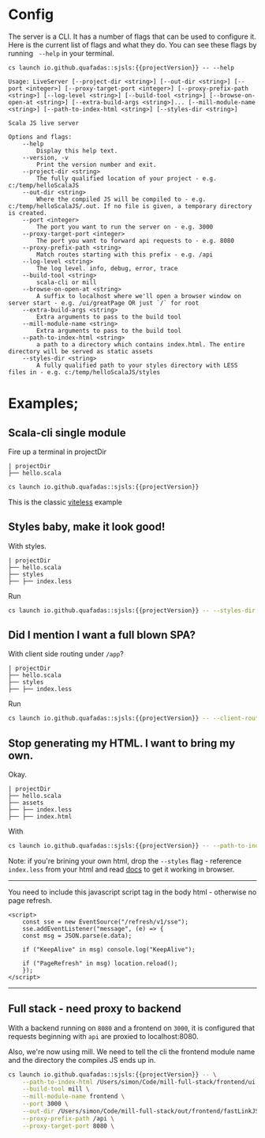 # Config

The server is a CLI. It has a number of flags that can be used to configure it. Here is the current list of flags and what they do. You can see these flags by running ` --help` in your terminal.

```
cs launch io.github.quafadas::sjsls:{{projectVersion}} -- --help

```


```
Usage: LiveServer [--project-dir <string>] [--out-dir <string>] [--port <integer>] [--proxy-target-port <integer>] [--proxy-prefix-path <string>] [--log-level <string>] [--build-tool <string>] [--browse-on-open-at <string>] [--extra-build-args <string>]... [--mill-module-name <string>] [--path-to-index-html <string>] [--styles-dir <string>]

Scala JS live server

Options and flags:
    --help
        Display this help text.
    --version, -v
        Print the version number and exit.
    --project-dir <string>
        The fully qualified location of your project - e.g. c:/temp/helloScalaJS
    --out-dir <string>
        Where the compiled JS will be compiled to - e.g. c:/temp/helloScalaJS/.out. If no file is given, a temporary directory is created.
    --port <integer>
        The port you want to run the server on - e.g. 3000
    --proxy-target-port <integer>
        The port you want to forward api requests to - e.g. 8080
    --proxy-prefix-path <string>
        Match routes starting with this prefix - e.g. /api
    --log-level <string>
        The log level. info, debug, error, trace
    --build-tool <string>
        scala-cli or mill
    --browse-on-open-at <string>
        A suffix to localhost where we'll open a browser window on server start - e.g. /ui/greatPage OR just `/` for root
    --extra-build-args <string>
        Extra arguments to pass to the build tool
    --mill-module-name <string>
        Extra arguments to pass to the build tool
    --path-to-index-html <string>
        a path to a directory which contains index.html. The entire directory will be served as static assets
    --styles-dir <string>
        A fully qualified path to your styles directory with LESS files in - e.g. c:/temp/helloScalaJS/styles
```

# Examples;

## Scala-cli single module

Fire up a terminal in projectDir

```
| projectDir
├── hello.scala
```

```sh
cs launch io.github.quafadas::sjsls:{{projectVersion}}
```
This is the classic [viteless](https://github.com/Quafadas/viteless/tree/main) example

## Styles baby, make it look good!

With styles.

```
| projectDir
├── hello.scala
├── styles
├── ├── index.less
```
Run

```sh
cs launch io.github.quafadas::sjsls:{{projectVersion}} -- --styles-dir --fully/qualified/dir/to/styles
```

## Did I mention I want a full blown SPA?

With client side routing under `/app`?

```
| projectDir
├── hello.scala
├── styles
├── ├── index.less
```
Run

```sh
cs launch io.github.quafadas::sjsls:{{projectVersion}} -- --client-routes-prefix app
```

## Stop generating my HTML. I want to bring my own.

Okay.

```
| projectDir
├── hello.scala
├── assets
├── ├── index.less
├── ├── index.html
```
With
```sh
cs launch io.github.quafadas::sjsls:{{projectVersion}} -- --path-to-index-html fully/qualified/path/to/assets
```

Note: if you're brining your own html, drop the `--styles` flag - reference `index.less` from your html and read [docs](https://lesscss.org) to get it working in browser.

***
You need to include this javascript script tag in the body html - otherwise no page refresh.

```
<script>
    const sse = new EventSource("/refresh/v1/sse");
    sse.addEventListener("message", (e) => {
    const msg = JSON.parse(e.data);

    if ("KeepAlive" in msg) console.log("KeepAlive");

    if ("PageRefresh" in msg) location.reload();
    });
</script>
```
***

## Full stack - need proxy to backend

With a backend running on `8080` and a frontend on `3000`, it is configured that requests beginning with `api` are proxied to localhost:8080.

Also, we're now using mill. We need to tell the cli the frontend module name and the directory the compiles JS ends up in.

```sh
cs launch io.github.quafadas::sjsls:{{projectVersion}} -- \
    --path-to-index-html /Users/simon/Code/mill-full-stack/frontend/ui \
    --build-tool mill \
    --mill-module-name frontend \
    --port 3000 \
    --out-dir /Users/simon/Code/mill-full-stack/out/frontend/fastLinkJS.dest \
    --proxy-prefix-path /api \
    --proxy-target-port 8080 \

```